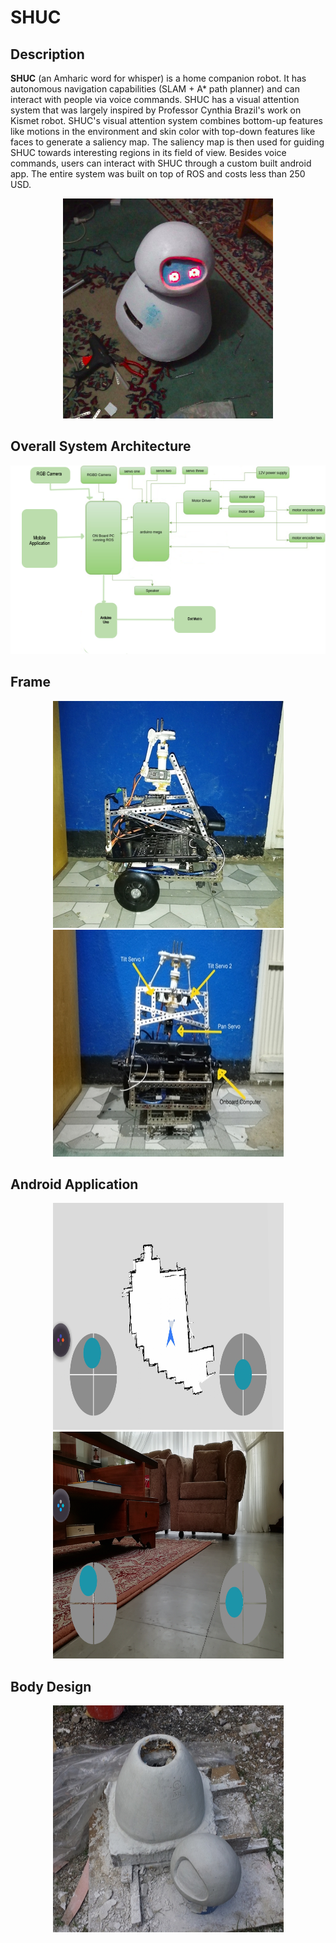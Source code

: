 # SHUC

## Description

**SHUC** (an Amharic word for whisper) is a home companion robot. It has autonomous navigation capabilities (SLAM + A* path planner) and can interact with people via voice commands. SHUC has a visual attention system that was largely inspired by Professor Cynthia Brazil's work on Kismet robot. SHUC's visual attention system combines bottom-up features like motions in the environment and skin color with top-down features like faces to generate a saliency map. The saliency map is then used for guiding SHUC towards interesting regions in its field of view. Besides voice commands, users can interact with SHUC through a custom built android app. The entire system was built on top of ROS and costs less than 250 USD.

<p align="center">
  <img src="https://github.com/danenigma/SHUC/blob/master/shuc-final.png">
</p>

## Overall System Architecture
<p align="center">
  <img src="https://github.com/danenigma/SHUC/blob/master/overall-sys.png">
</p>

## Frame

<p align="center">
  <img src="https://github.com/danenigma/SHUC/blob/master/shuc_frame.jpg">
  <img width="369" height="363" src="https://github.com/danenigma/SHUC/blob/master/shuc-labeled.jpg">
</p>

## Android Application

<p align="center">
  <img width="369" height="363" src="https://github.com/danenigma/SHUC/blob/master/shuc-nav-app.png">
  <img width="369" height="363" src="https://github.com/danenigma/SHUC/blob/master/shuc-vid-stream.png">
</p>


## Body Design

<p align="center">
  <img width="369" height="363"  src="https://github.com/danenigma/SHUC/blob/master/shuc_body_design.jpg">
</p>
